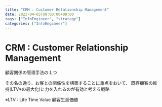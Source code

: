```yaml
---
title: "CRM : Customer Relationship Management"
date: 2023-04-05T00:00:00+09:00
tags: ["InfoEngineer", "strategy"]
categories: ["InfoEngineer"]
---
```

# CRM : Customer Relationship Management

顧客関係の管理手法の１つ

その名の通り、お客との関係性を構築することに重点をおいて、
既存顧客の維持(LTV※の最大化)に力を入れるのが有効と考える戦略

※LTV : Life Time Value 顧客生涯価値
